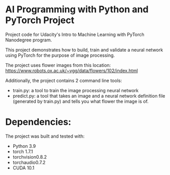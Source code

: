 # AI Programming with Python and PyTorch Project

Project code for Udacity's Intro to Machine Learning with PyTorch Nanodegree program.

This project demonstrates how to build, train and validate a neural network using PyTorch for the purpose of image processing.

The project uses flower images from this location: https://www.robots.ox.ac.uk/~vgg/data/flowers/102/index.html

Additionally, the project contains 2 command line tools:
* train.py: a tool to train the image processing neural network
* predict.py: a tool that takes an image and a neural network definition file (generated by train.py) and tells you what flower the image is of.

# Dependencies:

The project was built and tested with:
* Python 3.9
* torch 1.7.1
* torchvision0.8.2
* torchaudio0.7.2
* CUDA 10.1